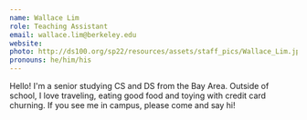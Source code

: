 ```yaml
---
name: Wallace Lim
role: Teaching Assistant
email: wallace.lim@berkeley.edu
website: 
photo: http://ds100.org/sp22/resources/assets/staff_pics/Wallace_Lim.jpeg
pronouns: he/him/his
---
```

Hello! I'm a senior studying CS and DS from the Bay Area. Outside of school, I love traveling, eating good food and toying with credit card churning. If you see me in campus, please come and say hi!
